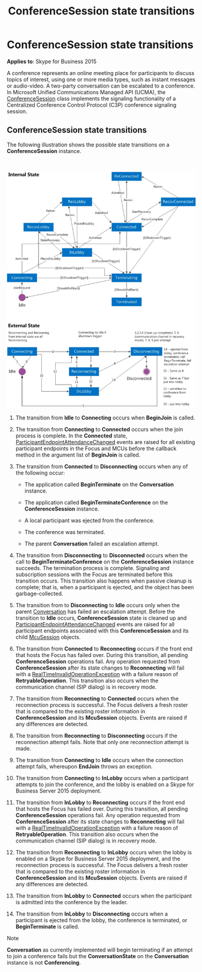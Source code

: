 ﻿---
title: ConferenceSession state transitions
TOCTitle: ConferenceSession state transitions
ms:assetid: 3b9b7ac4-5876-4381-aaee-42f32d3db265
ms:mtpsurl: https://msdn.microsoft.com/en-us/library/Dn466014(v=office.16)
ms:contentKeyID: 65239938
ms.date: 07/27/2015
mtps_version: v=office.16
---

# ConferenceSession state transitions

**Applies to**: Skype for Business 2015

A conference represents an online meeting place for participants to discuss topics of interest, using one or more media types, such as instant messages or audio-video. A two-party conversation can be escalated to a conference. In Microsoft Unified Communications Managed API (UCMA), the [ConferenceSession](https://msdn.microsoft.com/en-us/library/hh349315\(v=office.16\)) class implements the signaling functionality of a Centralized Conference Control Protocol (C3P) conference signaling session.

## ConferenceSession state transitions

The following illustration shows the possible state transitions on a **ConferenceSession** instance.

<br/>

![State transitions on a ConferenceSession instance](images/Dn466014.StateMach_ConfSession(Office.16).jpg "State transitions on a ConferenceSession instance")

1. The transition from **Idle** to **Connecting** occurs when **BeginJoin** is called.

2. The transition from **Connecting** to **Connected** occurs when the join process is complete. In the **Connected** state, [ParticipantEndpointAttendanceChanged](https://msdn.microsoft.com/en-us/library/hh383640\(v=office.16\)) events are raised for all existing participant endpoints in the Focus and MCUs before the callback method in the argument list of **BeginJoin** is called.

3. The transition from **Connected** to **Disconnecting** occurs when any of the following occur:
    
   - The application called **BeginTerminate** on the **Conversation** instance.
    
   - The application called **BeginTerminateConference** on the **ConferenceSession** instance.
    
   - A local participant was ejected from the conference.
    
   - The conference was terminated.
    
   - The parent **Conversation** failed an escalation attempt.

4. The transition from **Disconnecting** to **Disconnected** occurs when the call to **BeginTerminateConference** on the **ConferenceSession** instance succeeds. The termination process is complete. Signaling and subscription sessions with the Focus are terminated before this transition occurs. This transition also happens when passive cleanup is complete; that is, when a participant is ejected, and the object has been garbage-collected.

5. The transition from to **Disconnecting** to **Idle** occurs only when the parent [Conversation](https://msdn.microsoft.com/en-us/library/hh349224\(v=office.16\)) has failed an escalation attempt. Before the transition to **Idle** occurs, **ConferenceSession** state is cleaned up and [ParticipantEndpointAttendanceChanged](https://msdn.microsoft.com/en-us/library/hh383640\(v=office.16\)) events are raised for all participant endpoints associated with this **ConferenceSession** and its child [McuSession](https://msdn.microsoft.com/en-us/library/hh384975\(v=office.16\)) objects.

6. The transition from **Connected** to **Reconnecting** occurs if the front end that hosts the Focus has failed over. During this transition, all pending **ConferenceSession** operations fail. Any operation requested from **ConferenceSession** after its state changes to **Reconnecting** will fail with a [RealTimeInvalidOperationException](https://msdn.microsoft.com/en-us/library/hh349003\(v=office.16\)) with a failure reason of **RetryableOperation**. This transition also occurs when the communication channel (SIP dialog) is in recovery mode.

7. The transition from **Reconnecting** to **Connected** occurs when the reconnection process is successful. The Focus delivers a fresh roster that is compared to the existing roster information in **ConferenceSession** and its **McuSession** objects. Events are raised if any differences are detected.

8. The transition from **Reconnecting** to **Disconnecting** occurs if the reconnection attempt fails. Note that only one reconnection attempt is made.

9. The transition from **Connecting** to **Idle** occurs when the connection attempt fails, whereupon **EndJoin** throws an exception.

10. The transition from **Connecting** to **InLobby** occurs when a participant attempts to join the conference, and the lobby is enabled on a Skype for Business Server 2015 deployment.

11. The transition from **InLobby** to **Reconnecting** occurs if the front end that hosts the Focus has failed over. During this transition, all pending **ConferenceSession** operations fail. Any operation requested from **ConferenceSession** after its state changes to **Reconnecting** will fail with a [RealTimeInvalidOperationException](https://msdn.microsoft.com/en-us/library/hh349003\(v=office.16\)) with a failure reason of **RetryableOperation**. This transition also occurs when the communication channel (SIP dialog) is in recovery mode.

12. The transition from **Reconnecting** to **InLobby** occurs when the lobby is enabled on a Skype for Business Server 2015 deployment, and the reconnection process is successful. The Focus delivers a fresh roster that is compared to the existing roster information in **ConferenceSession** and its **McuSession** objects. Events are raised if any differences are detected.

13. The transition from **InLobby** to **Connected** occurs when the participant is admitted into the conference by the leader.

14. The transition from **InLobby** to **Disconnecting** occurs when a participant is ejected from the lobby, the conference is terminated, or **BeginTerminate** is called.


> [!NOTE]
> **Conversation** as currently implemented will begin terminating if an attempt to join a conference fails but the **ConversationState** on the **Conversation** instance is not **Conferencing**.



